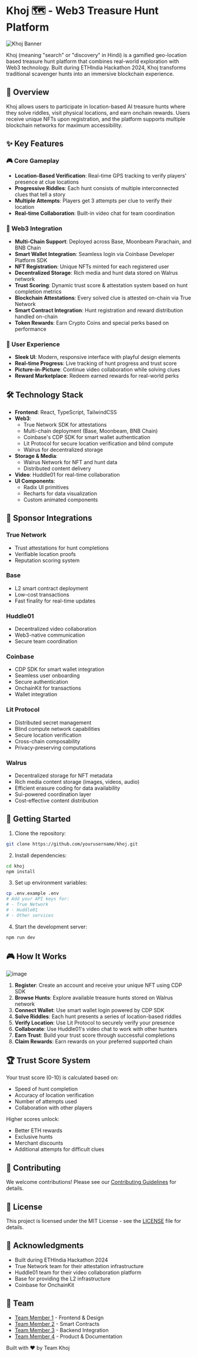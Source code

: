 # Khoj 🗺️ - Web3 Treasure Hunt Platform

![Khoj Banner](path/to/banner.png)

Khoj (meaning "search" or "discovery" in Hindi) is a gamified geo-location based treasure hunt platform that combines real-world exploration with Web3 technology. Built during ETHIndia Hackathon 2024, Khoj transforms traditional scavenger hunts into an immersive blockchain experience.

## 🌟 Overview

Khoj allows users to participate in location-based AI treasure hunts where they solve riddles, visit physical locations, and earn onchain rewards. Users receive unique NFTs upon registration, and the platform supports multiple blockchain networks for maximum accessibility.

## ✨ Key Features

### 🎮 Core Gameplay
- **Location-Based Verification**: Real-time GPS tracking to verify players' presence at clue locations
- **Progressive Riddles**: Each hunt consists of multiple interconnected clues that tell a story
- **Multiple Attempts**: Players get 3 attempts per clue to verify their location
- **Real-time Collaboration**: Built-in video chat for team coordination

### 💫 Web3 Integration
- **Multi-Chain Support**: Deployed across Base, Moonbeam Parachain, and BNB Chain
- **Smart Wallet Integration**: Seamless login via Coinbase Developer Platform SDK
- **NFT Registration**: Unique NFTs minted for each registered user
- **Decentralized Storage**: Rich media and hunt data stored on Walrus network
- **Trust Scoring**: Dynamic trust score & attestation system based on hunt completion metrics
- **Blockchain Attestations**: Every solved clue is attested on-chain via True Network
- **Smart Contract Integration**: Hunt registration and reward distribution handled on-chain
- **Token Rewards**: Earn Crypto Coins and special perks based on performance

### 🎨 User Experience
- **Sleek UI**: Modern, responsive interface with playful design elements
- **Real-time Progress**: Live tracking of hunt progress and trust score
- **Picture-in-Picture**: Continue video collaboration while solving clues
- **Reward Marketplace**: Redeem earned rewards for real-world perks

## 🛠️ Technology Stack

- **Frontend**: React, TypeScript, TailwindCSS
- **Web3**:
  - True Network SDK for attestations
  - Multi-chain deployment (Base, Moonbeam, BNB Chain)
  - Coinbase's CDP SDK for smart wallet authentication
  - Lit Protocol for secure location verification and blind compute
  - Walrus for decentralized storage
- **Storage & Media**: 
  - Walrus Network for NFT and hunt data
  - Distributed content delivery
- **Video**: Huddle01 for real-time collaboration
- **UI Components**: 
  - Radix UI primitives
  - Recharts for data visualization
  - Custom animated components

## 🤝 Sponsor Integrations

### True Network
- Trust attestations for hunt completions
- Verifiable location proofs
- Reputation scoring system

### Base
- L2 smart contract deployment
- Low-cost transactions
- Fast finality for real-time updates

### Huddle01
- Decentralized video collaboration
- Web3-native communication
- Secure team coordination

### Coinbase
- CDP SDK for smart wallet integration
- Seamless user onboarding
- Secure authentication
- OnchainKit for transactions
- Wallet integration

### Lit Protocol
- Distributed secret management
- Blind compute network capabilities
- Secure location verification
- Cross-chain composability
- Privacy-preserving computations

### Walrus
- Decentralized storage for NFT metadata
- Rich media content storage (images, videos, audio)
- Efficient erasure coding for data availability
- Sui-powered coordination layer
- Cost-effective content distribution

## 🚀 Getting Started

1. Clone the repository:
```bash
git clone https://github.com/yourusername/khoj.git
```

2. Install dependencies:
```bash
cd khoj
npm install
```

3. Set up environment variables:
```bash
cp .env.example .env
# Add your API keys for:
# - True Network
# - Huddle01
# - Other services
```

4. Start the development server:
```bash
npm run dev
```

## 🎮 How It Works

![image](https://github.com/user-attachments/assets/0c12a3e4-c1a7-4d86-a794-b49116c2d99b)


1. **Register**: Create an account and receive your unique NFT using CDP SDK
2. **Browse Hunts**: Explore available treasure hunts stored on Walrus network
3. **Connect Wallet**: Use smart wallet login powered by CDP SDK
4. **Solve Riddles**: Each hunt presents a series of location-based riddles
5. **Verify Location**: Use Lit Protocol to securely verify your presence
6. **Collaborate**: Use Huddle01's video chat to work with other hunters
7. **Earn Trust**: Build your trust score through successful completions
8. **Claim Rewards**: Earn rewards on your preferred supported chain

## 🏆 Trust Score System

Your trust score (0-10) is calculated based on:
- Speed of hunt completion
- Accuracy of location verification
- Number of attempts used
- Collaboration with other players

Higher scores unlock:
- Better ETH rewards
- Exclusive hunts
- Merchant discounts
- Additional attempts for difficult clues

## 🤝 Contributing

We welcome contributions! Please see our [Contributing Guidelines](CONTRIBUTING.md) for details.

## 📄 License

This project is licensed under the MIT License - see the [LICENSE](LICENSE) file for details.

## 🙏 Acknowledgments

- Built during ETHIndia Hackathon 2024
- True Network team for their attestation infrastructure
- Huddle01 team for their video collaboration platform
- Base for providing the L2 infrastructure
- Coinbase for OnchainKit

## 👥 Team

- [Team Member 1](https://github.com/member1) - Frontend & Design
- [Team Member 2](https://github.com/member2) - Smart Contracts
- [Team Member 3](https://github.com/member3) - Backend Integration
- [Team Member 4](https://github.com/member4) - Product & Documentation


Built with ❤️ by Team Khoj
